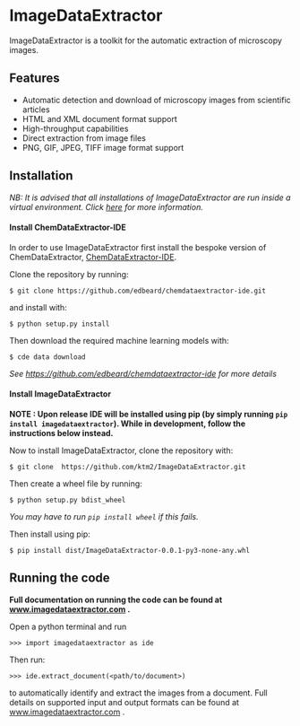 # ImageDataExtractor

ImageDataExtractor is a toolkit for the automatic extraction of microscopy images. 

## Features

- Automatic detection and download of microscopy images from scientific articles 
- HTML and XML document format support
- High-throughput capabilities
- Direct extraction from image files 
- PNG, GIF, JPEG, TIFF image format support

## Installation

*NB: It is advised that all installations of ImageDataExtractor are run inside a virtual environment. Click [here](https://packaging.python.org/guides/installing-using-pip-and-virtual-environments/) for more information.* 


#### Install ChemDataExtractor-IDE

In order to use ImageDataExtractor first install the bespoke version of ChemDataExtractor, [ChemDataExtractor-IDE](https://github.com/edbeard/chemdataextractor-ide). 

Clone the repository by running:

    $ git clone https://github.com/edbeard/chemdataextractor-ide.git

and install with:

    $ python setup.py install
    
Then download the required machine learning models with:

    $ cde data download

*See https://github.com/edbeard/chemdataextractor-ide for more details* 

#### Install ImageDataExtractor

__NOTE : Upon release IDE will be installed using pip (by simply running `pip install imagedataextractor`). While in development, follow the instructions below instead.__

Now to install ImageDataExtractor, clone the repository with:

    $ git clone  https://github.com/ktm2/ImageDataExtractor.git
    
Then create a wheel file by running:

    $ python setup.py bdist_wheel
    
*You may have to run `pip install wheel` if this fails.*
    
Then install using pip:

    $ pip install dist/ImageDataExtractor-0.0.1-py3-none-any.whl  
    
  
 
## Running the code

__Full documentation on running the code can be found at www.imagedataextractor.com .__

Open a python terminal and run 

    >>> import imagedataextractor as ide
    
Then run:

    >>> ide.extract_document(<path/to/document>)
    
to automatically identify and extract the images from a document. Full details on supported input and output formats can be found at www.imagedataextractor.com . 
